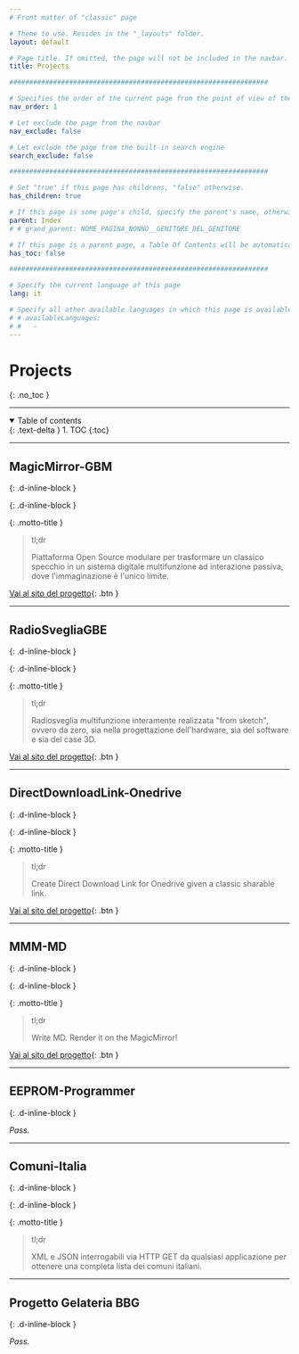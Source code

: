 ```yaml
---
# Front matter of "classic" page

# Theme to use. Resides in the "_layouts" folder.
layout: default

# Page title. If omitted, the page will not be included in the navbar.
title: Projects

#################################################################

# Specifies the order of the current page from the point of view of the navbar. Can have repetition in the numbers, for parent-child hierarchies.
nav_order: 1

# Let exclude the page from the navbar
nav_exclude: false

# Let exclude the page from the built-in search engine
search_exclude: false

#################################################################

# Set "true" if this page has childrens, "false" otherwise.
has_children: true

# If this page is some page's child, specify the parent's name, otherwise comment out the option. If this page is some page's grandchild, specify grandparent's name, otherwise comment out the option.
parent: Index
# # grand_parent: NOME_PAGINA_NONNO__GENITORE_DEL_GENITORE

# If this page is a parent page, a Table Of Contents will be automatically generated containing all related child pages. Use the option below to disable this functionality. Should always be set to "false".
has_toc: false

#################################################################

# Specify the current language of this page
lang: it

# Specify all other available languages in which this page is available. If there's no other language in addition to "lang", comment out this option.
# # availableLanguages:
# #   - 
---
```


# Projects
{: .no_toc }

---

<!-- Table of contents -->
<details open markdown="block">
  <summary>
    Table of contents
  </summary>
  {: .text-delta }
1. TOC
{:toc}
</details>

---

## MagicMirror-GBM
{: .d-inline-block }

<div id="projects-label-1"></div>
{: .d-inline-block }

<script type="module">
  selfsustainable_fill_labels_state("projects-label-1");
</script>

<div id="projects-label-2"></div>

<script type="module">
  selfsustainable_fill_labels_state("projects-label-2");
</script>

{: .motto-title }
> <p class="blockquote-title-fixer-purple">tl;dr</p>
>
> Piattaforma Open Source modulare per trasformare un classico specchio in un sistema digitale multifunzione ad interazione passiva, dove l'immaginazione è l'unico limite.

[Vai al sito del progetto](https://andreagrandieri.github.io/MagicMirror-GBM/it/){: .btn }

---

## RadioSvegliaGBE
{: .d-inline-block }

<div id="projects-label-1"></div>
{: .d-inline-block }

<script type="module">
  selfsustainable_fill_labels_state("projects-label-1");
</script>

<div id="projects-label-2"></div>

<script type="module">
  selfsustainable_fill_labels_state("projects-label-2");
</script>

{: .motto-title }
> <p class="blockquote-title-fixer-purple">tl;dr</p>
>
> Radiosveglia multifunzione interamente realizzata "from sketch", ovvero da zero, sia nella progettazione dell'hardware, sia del software e sia del case 3D.

[Vai al sito del progetto](https://andreagrandieri.github.io/RadioSvegliaGBE/it/){: .btn }

---

## DirectDownloadLink-Onedrive
{: .d-inline-block }

<div id="projects-label-1"></div>
{: .d-inline-block }

<script type="module">
  selfsustainable_fill_labels_state("projects-label-1");
</script>

<div id="projects-label-2"></div>

<script type="module">
  selfsustainable_fill_labels_state("projects-label-2");
</script>

{: .motto-title }
> <p class="blockquote-title-fixer-purple">tl;dr</p>
>
> Create Direct Download Link for Onedrive given a classic sharable link.

[Vai al sito del progetto](https://andreagrandieri.github.io/RadioSvegliaGBE/it/){: .btn }

---

## MMM-MD
{: .d-inline-block }

<div id="legenda-labels-label-3"></div>
{: .d-inline-block }

<script type="module">
  selfsustainable_fill_labels_state("legenda-labels-label-3");
</script>

<div id="projects-label-2"></div>

<script type="module">
  selfsustainable_fill_labels_state("projects-label-2");
</script>

{: .motto-title }
> <p class="blockquote-title-fixer-purple">tl;dr</p>
>
> Write MD. Render it on the MagicMirror!

[Vai al sito del progetto](https://andreagrandieri.github.io/MMM-MD/en/){: .btn }

---

## EEPROM-Programmer
{: .d-inline-block }

<div id="projects-label-6"></div>

<script type="module">
  selfsustainable_fill_labels_state("projects-label-6");
</script>

_Pass._

---

## Comuni-Italia
{: .d-inline-block }

<div id="projects-label-1"></div>
{: .d-inline-block }

<script type="module">
  selfsustainable_fill_labels_state("projects-label-1");
</script>

<div id="projects-label-2"></div>

<script type="module">
  selfsustainable_fill_labels_state("projects-label-2");
</script>

{: .motto-title }
> <p class="blockquote-title-fixer-purple">tl;dr</p>
>
> XML e JSON interrogabili via HTTP GET da qualsiasi applicazione per ottenere una completa lista dei comuni italiani.

---

## Progetto Gelateria BBG
{: .d-inline-block }

<div id="projects-label-8"></div>

<script type="module">
  selfsustainable_fill_labels_state("projects-label-8");
</script>

_Pass._
